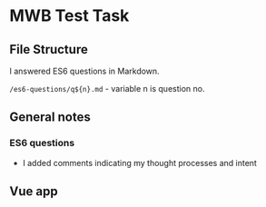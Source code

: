 # MWB Test Task

## File Structure
I answered ES6 questions in Markdown.

`/es6-questions/q${n}.md` - variable n is question no.


## General notes
### ES6 questions
* I added comments indicating my thought processes and intent

## Vue app
